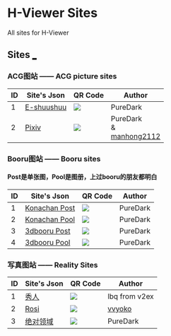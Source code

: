 # H-Viewer Sites
All sites for H-Viewer


## Sites [_](https://github.com/H-Viewer-Sites/Index/blob/master/HIDDEN.md)


### ACG图站 —— ACG picture sites  

|  ID  | Site's Json  | QR Code | Author |
| ---- | ------------- | ------------- | ------------- |
|  1   | [E-shuushuu](https://raw.githubusercontent.com/H-Viewer-Sites/Index/master/sites/E-shuushuu.txt) | ![](https://raw.githubusercontent.com/H-Viewer-Sites/Index/master/images/E-shuushuu.png)  | PureDark |
|  2   | [Pixiv](https://raw.githubusercontent.com/H-Viewer-Sites/Index/master/sites/Pixiv.txt) | ![](https://raw.githubusercontent.com/H-Viewer-Sites/Index/master/images/Pixiv.png)  | PureDark <br> & <br> [manhong2112](https://github.com/manhong2112) |


### Booru图站 —— Booru sites
#### Post是单张图，Pool是图册，上过booru的朋友都明白

|  ID  | Site's Json  | QR Code | Author |
| ---- | ------------- | ------------- | ------------- |
|  1   | [Konachan Post](https://raw.githubusercontent.com/H-Viewer-Sites/Index/master/sites/Konachan.Post.txt) | ![](https://raw.githubusercontent.com/H-Viewer-Sites/Index/master/images/Konachan.Post.png)  | PureDark |
|  2   | [Konachan Pool](https://raw.githubusercontent.com/H-Viewer-Sites/Index/master/sites/Konachan.Pool.txt) | ![](https://raw.githubusercontent.com/H-Viewer-Sites/Index/master/images/Konachan.Pool.png)  | PureDark |
|  3   | [3dbooru Post](https://raw.githubusercontent.com/H-Viewer-Sites/Index/master/sites/3dbooru.Post.txt) | ![](https://raw.githubusercontent.com/H-Viewer-Sites/Index/master/images/3dbooru.Post.png)  | PureDark |
|  4   | [3dbooru Pool](https://raw.githubusercontent.com/H-Viewer-Sites/Index/master/sites/3dbooru.Pool.txt) | ![](https://raw.githubusercontent.com/H-Viewer-Sites/Index/master/images/3dbooru.Pool.png)  | PureDark |


### 写真图站  —— Reality Sites

|  ID  | Site's Json  | QR Code | Author |
| ---- | ------------- | ------------- | ------------- |
|  1   | [秀人](https://raw.githubusercontent.com/H-Viewer-Sites/Index/master/sites/秀人.txt) | ![](https://raw.githubusercontent.com/H-Viewer-Sites/Index/master/images/秀人.png)  | lbq from v2ex |
|  2   | [Rosi](https://raw.githubusercontent.com/H-Viewer-Sites/Index/master/sites/Rosi.txt) | ![](https://raw.githubusercontent.com/H-Viewer-Sites/Index/master/images/Rosi.png)  | [vvyoko](https://github.com/vvyoko) |
|  3   | [绝对领域](https://raw.githubusercontent.com/H-Viewer-Sites/Index/master/sites/绝对领域.txt) | ![](https://raw.githubusercontent.com/H-Viewer-Sites/Index/master/images/绝对领域.png)  | PureDark |
